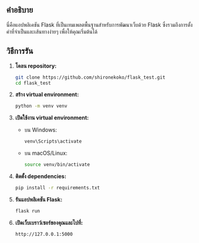 ## คำอธิบาย
นี่คือแอปพลิเคชัน Flask ที่เป็นเทมเพลตพื้นฐานสำหรับการพัฒนาเว็บด้วย Flask ซึ่งรวมถึงการตั้งค่าที่จำเป็นและเส้นทางง่ายๆ เพื่อให้คุณเริ่มต้นได้

## วิธีการรัน

1. **โคลน repository:**
    ```sh
    git clone https://github.com/shironekoko/flask_test.git
    cd flask_test
    ```

2. **สร้าง virtual environment:**
    ```sh
    python -m venv venv
    ```

3. **เปิดใช้งาน virtual environment:**
    - บน Windows:
        ```sh
        venv\Scripts\activate
        ```
    - บน macOS/Linux:
        ```sh
        source venv/bin/activate
        ```

4. **ติดตั้ง dependencies:**
    ```sh
    pip install -r requirements.txt
    ```

5. **รันแอปพลิเคชัน Flask:**
    ```sh
    flask run
    ```

6. **เปิดเว็บเบราว์เซอร์ของคุณและไปที่:**
    ```
    http://127.0.0.1:5000
    ```

